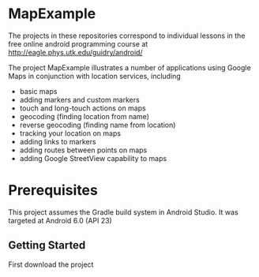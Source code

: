 # MapExample
The projects in these repositories correspond to individual lessons in the free online android programming course at http://eagle.phys.utk.edu/guidry/android/

The project MapExample illustrates a number of applications using Google Maps in conjunction with location services, including

 - basic maps 
 - adding markers and custom markers
 - touch and long-touch actions on maps
 - geocoding (finding location from name)
 - reverse geocoding (finding name from location)
 - tracking your location on maps
 - adding links to markers
 - adding routes between points on maps
 - adding Google StreetView capability to maps

# Prerequisites
This project assumes the Gradle build system in Android Studio. It was targeted at Android 6.0 (API 23) 

## Getting Started
First download the project

